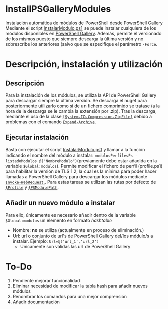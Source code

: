# InstallPSGalleryModules
Instalación automática de módulos de PowerShell desde PowerShell Gallery
Mediante el script [InstalarModulo.ps1](InstalarModulo.ps1) se puede instalar cualquiera de los módulos disponibles en [PowerShell Gallery](https://www.powershellgallery.com/). Además, permite el versionado de los mismos puesto que siempre descarga la última versión y no sobrescribe los anteriores (salvo que se especifique el parámetro ```-Force```. 
# Descripción, instalación y utilización
## Descripción
Para la instalación de los módulos, se utiliza la API de PowerShell Gallery para descargar siempre la última versión. Se descarga el nuget para posteriormente utilizarlo como si de un fichero comprimido se tratase (a la hora de la descarga se le cambia la extensión por .zip). Tras la descarga, mediante el uso de la clase [```[System.IO.Compression.ZipFile]```](https://learn.microsoft.com/en-us/dotnet/api/system.io.compression.zipfile?view=netframework-4.8) debido a problemas con el comando [```Expand-Archive```](https://learn.microsoft.com/en-us/powershell/module/microsoft.powershell.archive/expand-archive?view=powershell-5.1).
## Ejecutar instalación
Basta con ejecutar el script [InstalarModulo.ps1](InstalarModulo.ps1) y llamar a la función indicando el nombre del módulo a instalar:  ```modulosPerfilesPs -listadoModulos @("NombreModulo")```(previamente debe estar añadida en la variable ```$Global:modulos```).
Permite modificar el fichero de perfil (profile.ps1) para habilitar la versión de TLS 1.2, la cual es la mínima para poder hacer llamadas a PowerShell Gallery para descargar los módulos mediante [```Invoke-WebRequest```.](https://learn.microsoft.com/en-us/powershell/module/microsoft.powershell.utility/invoke-webrequest?view=powershell-5.1). Para estas tareas se utilizan las rutas por defecto de [```$Profile```](https://learn.microsoft.com/en-us/powershell/module/microsoft.powershell.core/about/about_profiles?view=powershell-5.1) y [```$PSModulePath```](https://learn.microsoft.com/en-us/powershell/module/microsoft.powershell.core/about/about_psmodulepath?view=powershell-5.1).



## Añadir un nuevo módulo a instalar
Para ello, únicamente es necesario añadir dentro de la variable ```$Global:modulos``` un elemento en formato _hashtable_
  - Nombre: **no** se utiliza (actualmente en proceso de eliminación.)
  - Url: url o conjunto de url's de PowerShell Gallery del/los módulo/s a instalar. Ejemplo: ```Url=@('url_1','url_2')```
     - Únicamente son válidas las url de PowerShell Gallery
   
# To-Do
 1. Pendiente mejorar funcionalidad
 2. Eliminar necesidad de modificar la tabla hash para añadir nuevos módulos
 3. Renombrar los comandos para una mejor comprensión
 4. Añadir documentación
